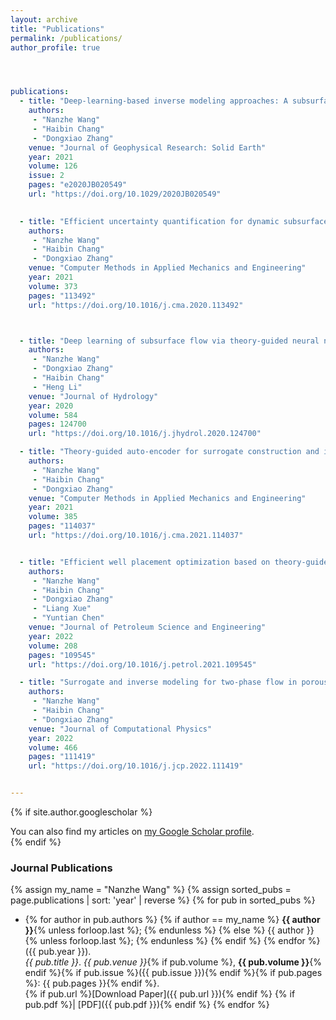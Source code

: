 ```yaml
---
layout: archive
title: "Publications"
permalink: /publications/
author_profile: true




publications:
  - title: "Deep-learning-based inverse modeling approaches: A subsurface flow example"
    authors:
     - "Nanzhe Wang"
     - "Haibin Chang"
     - "Dongxiao Zhang"
    venue: "Journal of Geophysical Research: Solid Earth"
    year: 2021
    volume: 126
    issue: 2
    pages: "e2020JB020549"
    url: "https://doi.org/10.1029/2020JB020549"
    

  - title: "Efficient uncertainty quantification for dynamic subsurface flow with surrogate by theory-guided neural network"
    authors:
     - "Nanzhe Wang"
     - "Haibin Chang"
     - "Dongxiao Zhang"
    venue: "Computer Methods in Applied Mechanics and Engineering"
    year: 2021
    volume: 373
    pages: "113492"
    url: "https://doi.org/10.1016/j.cma.2020.113492"



  - title: "Deep learning of subsurface flow via theory-guided neural network"
    authors:
     - "Nanzhe Wang"
     - "Dongxiao Zhang"
     - "Haibin Chang"
     - "Heng Li"
    venue: "Journal of Hydrology"
    year: 2020
    volume: 584
    pages: 124700
    url: "https://doi.org/10.1016/j.jhydrol.2020.124700"

  - title: "Theory-guided auto-encoder for surrogate construction and inverse modeling"
    authors:
     - "Nanzhe Wang"
     - "Haibin Chang"
     - "Dongxiao Zhang"
    venue: "Computer Methods in Applied Mechanics and Engineering"
    year: 2021
    volume: 385
    pages: "114037"
    url: "https://doi.org/10.1016/j.cma.2021.114037"


  - title: "Efficient well placement optimization based on theory-guided convolutional neural network"
    authors:
     - "Nanzhe Wang"
     - "Haibin Chang"
     - "Dongxiao Zhang"
     - "Liang Xue"
     - "Yuntian Chen"
    venue: "Journal of Petroleum Science and Engineering"
    year: 2022
    volume: 208
    pages: "109545"
    url: "https://doi.org/10.1016/j.petrol.2021.109545"

  - title: "Surrogate and inverse modeling for two-phase flow in porous media via theory-guided convolutional neural network"
    authors:
     - "Nanzhe Wang"
     - "Haibin Chang"
     - "Dongxiao Zhang"
    venue: "Journal of Computational Physics"
    year: 2022
    volume: 466
    pages: "111419"
    url: "https://doi.org/10.1016/j.jcp.2022.111419"


---
```



{% if site.author.googlescholar %}
  <div class="wordwrap">You can also find my articles on <a href="{{site.author.googlescholar}}">my Google Scholar profile</a>.</div>
{% endif %}


### Journal Publications
{% assign my_name = "Nanzhe Wang" %}
{% assign sorted_pubs = page.publications | sort: 'year' | reverse %}
{% for pub in sorted_pubs %}
- {% for author in pub.authors %}
    {% if author == my_name %}
      <strong>{{ author }}</strong>{% unless forloop.last %}; {% endunless %}
    {% else %}
      {{ author }}{% unless forloop.last %}; {% endunless %}
    {% endif %}
  {% endfor %} ({{ pub.year }}).  
  <em>{{ pub.title }}</em>. *{{ pub.venue }}*{% if pub.volume %}, <strong>{{ pub.volume }}</strong>{% endif %}{% if pub.issue %}({{ pub.issue }}){% endif %}{% if pub.pages %}: {{ pub.pages }}{% endif %}.  
  {% if pub.url %}[Download Paper]({{ pub.url }}){% endif %}
  {% if pub.pdf %}| [PDF]({{ pub.pdf }}){% endif %}
{% endfor %}



<!--
{% include base_path %}
-->
<!-- New style rendering if publication categories are defined -->
<!--
{% if site.publication_category %}
  {% for category in site.publication_category  %}
    {% assign title_shown = false %}
    {% for post in site.publications reversed %}
      {% if post.category != category[0] %}
        {% continue %}
      {% endif %}
      {% unless title_shown %}
        <h2>{{ category[1].title }}</h2><hr />
        {% assign title_shown = true %}
      {% endunless %}
      {% include archive-single.html %}
    {% endfor %}
  {% endfor %}
{% else %}
  {% for post in site.publications reversed %}
    {% include archive-single.html %}
  {% endfor %}
{% endif %}

-->
<!--
### Journal Publications
 
[1] **Wang, N.**, Zhang, D., Chang, H., & Li, H. (2020). Deep learning of subsurface flow via theory-guided neural network. Journal of Hydrology, 584, 124700.
    [[Download Paper]](https://doi.org/10.1016/j.jhydrol.2020.124700)



### Conference Proceedings 
-->
